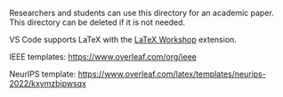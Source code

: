 Researchers and students can use this directory for an academic paper. This directory can be deleted if it is not needed.

VS Code supports LaTeX with the [LaTeX Workshop](https://marketplace.visualstudio.com/items?itemName=James-Yu.latex-workshop) extension.

IEEE templates: https://www.overleaf.com/org/ieee

NeurIPS template: https://www.overleaf.com/latex/templates/neurips-2022/kxymzbjpwsqx
